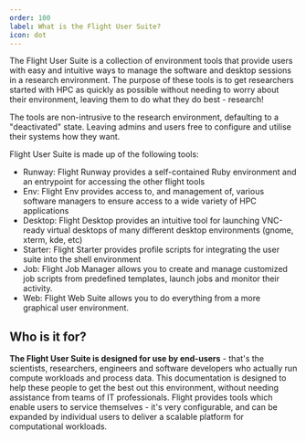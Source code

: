 ```yaml
---
order: 100
label: What is the Flight User Suite?
icon: dot
---
```



The Flight User Suite is a collection of environment tools that provide users with easy and intuitive ways to manage the software and desktop sessions in a research environment. The purpose of these tools is to get researchers started with HPC as quickly as possible without needing to worry about their environment, leaving them to do what they do best - research!

The tools are non-intrusive to the research environment, defaulting to a "deactivated" state. Leaving admins and users free to configure and utilise their systems how they want.

Flight User Suite is made up of the following tools:

- Runway: Flight Runway provides a self-contained Ruby environment and an entrypoint for accessing the other flight tools
- Env: Flight Env provides access to, and management of, various software managers to ensure access to a wide variety of HPC applications
- Desktop: Flight Desktop provides an intuitive tool for launching VNC-ready virtual desktops of many different desktop environments (gnome, xterm, kde, etc)
- Starter: Flight Starter provides profile scripts for integrating the user suite into the shell environment
- Job: Flight Job Manager allows you to create and manage customized job scripts from predefined templates, launch jobs and monitor their activity.
- Web: Flight Web Suite allows you to do everything from a more graphical user environment.


## Who is it for?


**The Flight User Suite is designed for use by end-users** - that's the scientists, researchers, engineers and software developers who actually run compute workloads and process data. This documentation is designed to help these people to get the best out this environment, without needing assistance from teams of IT professionals. Flight provides tools which enable users to service themselves - it's very configurable, and can be expanded by individual users to deliver a scalable platform for computational workloads. 


